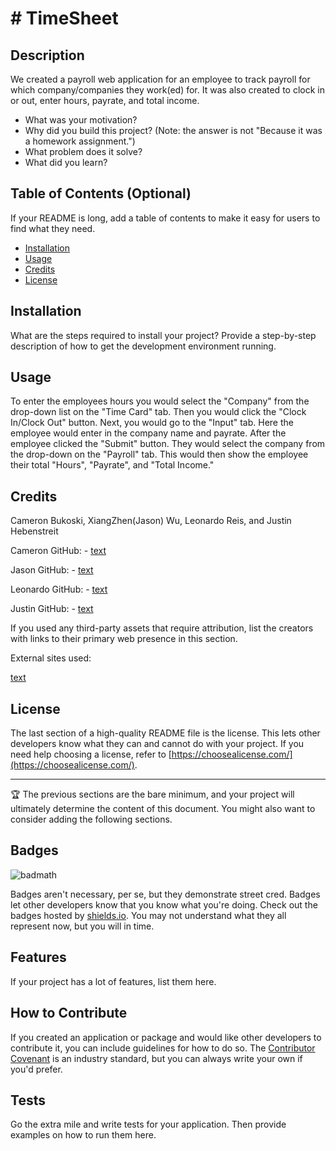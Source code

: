 # # TimeSheet

## Description

We created a payroll web application for an employee to track payroll for which company/companies they work(ed) for. It was also created to clock in or out,  enter hours, payrate, and total income.

- What was your motivation?
- Why did you build this project? (Note: the answer is not "Because it was a homework assignment.")
- What problem does it solve?
- What did you learn?

## Table of Contents (Optional)

If your README is long, add a table of contents to make it easy for users to find what they need.

- [Installation](#installation)
- [Usage](#usage)
- [Credits](#credits)
- [License](#license)

## Installation

What are the steps required to install your project? Provide a step-by-step description of how to get the development environment running.

## Usage

To enter the employees hours you would select the "Company" from the drop-down list on the "Time Card" tab. Then you would click the "Clock In/Clock Out" button. Next, you would go to the "Input" tab. Here the employee would enter in the company name and payrate. After the employee clicked the "Submit" button. They would select the company from the drop-down on the "Payroll" tab. This would then show the employee their total "Hours", "Payrate", and "Total Income."

## Credits

Cameron Bukoski, XiangZhen(Jason) Wu, Leonardo Reis, and Justin Hebenstreit

Cameron GitHub: - [text](https://github.com/LGX10)

Jason GitHub: - [text](https://github.com/AdminChatter)

Leonardo GitHub: - [text](https://github.com/Reisleo99)

Justin GitHub: - [text](https://github.com/JHebenstreit48)

If you used any third-party assets that require attribution, list the creators with links to their primary web presence in this section.

External sites used:

[text](https://code.visualstudio.com/docs/languages/markdown)

## License

The last section of a high-quality README file is the license. This lets other developers know what they can and cannot do with your project. If you need help choosing a license, refer to [https://choosealicense.com/](https://choosealicense.com/).

---

🏆 The previous sections are the bare minimum, and your project will ultimately determine the content of this document. You might also want to consider adding the following sections.

## Badges

![badmath](https://img.shields.io/github/languages/top/lernantino/badmath)

Badges aren't necessary, per se, but they demonstrate street cred. Badges let other developers know that you know what you're doing. Check out the badges hosted by [shields.io](https://shields.io/). You may not understand what they all represent now, but you will in time.

## Features

If your project has a lot of features, list them here.

## How to Contribute

If you created an application or package and would like other developers to contribute it, you can include guidelines for how to do so. The [Contributor Covenant](https://www.contributor-covenant.org/) is an industry standard, but you can always write your own if you'd prefer.

## Tests

Go the extra mile and write tests for your application. Then provide examples on how to run them here.